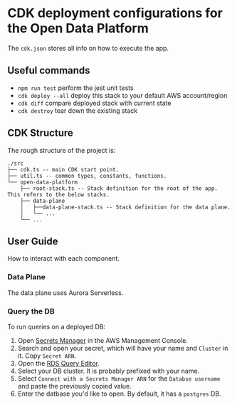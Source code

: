 # CDK deployment configurations for the Open Data Platform

The `cdk.json` stores all info on how to execute the app.

## Useful commands

* `npm run test`     perform the jest unit tests
* `cdk deploy --all` deploy this stack to your default AWS account/region
* `cdk diff`         compare deployed stack with current state
* `cdk destroy`      tear down the existing stack

## CDK Structure

The rough structure of the project is:

```text
./src
├── cdk.ts -- main CDK start point.
├── util.ts -- common types, constants, functions.
└── open-data-platform
    ├── root-stack.ts -- Stack definition for the root of the app. This refers to the below stacks.
    ├── data-plane
    │   ├──data-plane-stack.ts -- Stack definition for the data plane.
    │   └── ...
    └── ...
```

## User Guide

How to interact with each component.

### Data Plane

The data plane uses Aurora Serverless.

### Query the DB

To run queries on a deployed DB:

1. Open [Secrets Manager](https://us-east-2.console.aws.amazon.com/secretsmanager/home?region=us-east-2#!/listSecrets/) in the AWS Management Console.
1. Search and open your secret, which will have your name and `Cluster` in it. Copy `Secret ARN`.
1. Open the [RDS Query Editor](https://us-east-2.console.aws.amazon.com/rds/home?region=us-east-2#query-editor:).
1. Select your DB cluster. It is probably prefixed with your name.
1. Select `Connect with a Secrets Manager ARN` for the `Databse username` and paste the previously copied value.
1. Enter the datbase you'd like to open. By default, it has a `postgres` DB.
